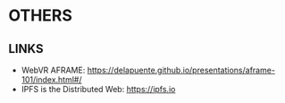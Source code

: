 OTHERS
=====

LINKS
-----

* WebVR AFRAME: https://delapuente.github.io/presentations/aframe-101/index.html#/
* IPFS is the Distributed Web: https://ipfs.io
